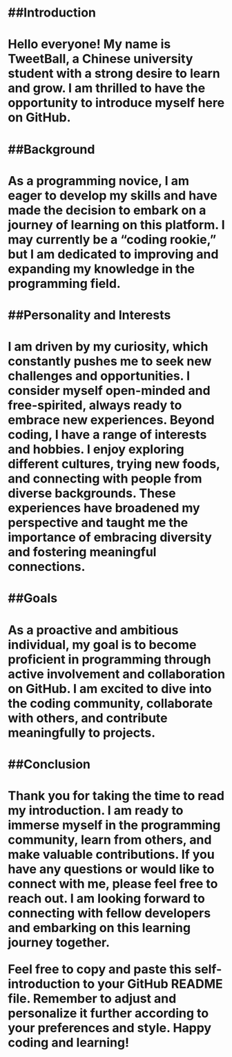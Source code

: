 <!---
- 👋 Hi, I’m @tweetball
- 👀 I’m interested in ...
- 🌱 I’m currently learning ...
- 💞️ I’m looking to collaborate on ...
- 📫 How to reach me ...---!>

<h1>##Introduction<h1/>
<p>
Hello everyone! My name is TweetBall, a Chinese university student with a strong desire to learn and grow. I am thrilled to have the opportunity to introduce myself here on GitHub.
<p/>

<h1>##Background<h1>
<p>
As a programming novice, I am eager to develop my skills and have made the decision to embark on a journey of learning on this platform. I may currently be a “coding rookie,” but I am dedicated to improving and expanding my knowledge in the programming field.
<p/>
<h1>##Personality and Interests<h1/>
<p>
I am driven by my curiosity, which constantly pushes me to seek new challenges and opportunities. I consider myself open-minded and free-spirited, always ready to embrace new experiences. Beyond coding, I have a range of interests and hobbies. I enjoy exploring different cultures, trying new foods, and connecting with people from diverse backgrounds. These experiences have broadened my perspective and taught me the importance of embracing diversity and fostering meaningful connections.
<p/>
<h1>##Goals<h1/>
<p>
As a proactive and ambitious individual, my goal is to become proficient in programming through active involvement and collaboration on GitHub. I am excited to dive into the coding community, collaborate with others, and contribute meaningfully to projects.
<p/>
<h1>##Conclusion<h1/>
<p>
Thank you for taking the time to read my introduction. I am ready to immerse myself in the programming community, learn from others, and make valuable contributions. If you have any questions or would like to connect with me, please feel free to reach out. I am looking forward to connecting with fellow developers and embarking on this learning journey together.
<p/>
<div>
Feel free to copy and paste this self-introduction to your GitHub README file. Remember to adjust and personalize it further according to your preferences and style. Happy coding and learning!
<div/>
<!---
tweetball/tweetball is a ✨ special ✨ repository because its `README.md` (this file) appears on your GitHub profile.
You can click the Preview link to take a look at your changes.
--->
